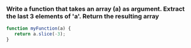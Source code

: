 ### Write a function that takes an array (a) as argument. Extract the last 3 elements of 'a'. Return the resulting array

```js
function myFunction(a) {
   return a.slice(-3);
}
```
